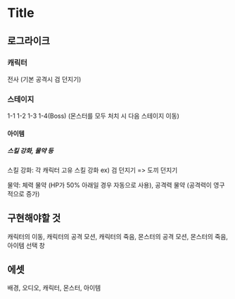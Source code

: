 # Title

## 로그라이크

### 캐릭터

전사 (기본 공격시 검 던지기)

### 스테이지

 1-1 1-2 1-3 1-4(Boss) (몬스터를 모두 처치 시 다음 스테이지 이동)

#### 아이템

##### 스킬 강화, 물약 등

스킬 강화: 각 캐릭터 고유 스킬 강화 ex) 검 던지기 => 도끼 던지기

물약: 체력 물약 (HP가 50% 아래일 경우 자동으로 사용), 공격력 물약 (공격력이 영구적으로 증가)

## 구현해야할 것

캐릭터의 이동, 캐릭터의 공격 모션, 캐릭터의 죽음, 몬스터의 공격 모션, 몬스터의 죽음, 아이템 선택 창

## 에셋 

배경, 오디오, 캐릭터, 몬스터, 아이템


